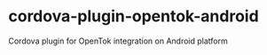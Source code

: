 cordova-plugin-opentok-android
==============================

Cordova plugin for OpenTok integration on Android platform
